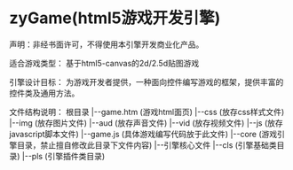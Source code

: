 ﻿zyGame(html5游戏开发引擎)
============================

声明：非经书面许可，不得使用本引擎开发商业化产品。

适合游戏类型：
	基于html5-canvas的2d/2.5d贴图游戏
	
引擎设计目标：
	为游戏开发者提供，一种面向控件编写游戏的框架，提供丰富的控件类及通用方法。

文件结构说明：
根目录
  |--game.htm  (游戏html面页)
  |--css  (放存css样式文件)
  |--img  (放存图片文件)
  |--aud  (放存声音文件)
  |--vid  (放存视频文件)
  |--js  (放存javascript脚本文件)
    |--game.js (具体游戏编写代码放于此文件)
	|--core (游戏引擎目录，禁止擅自修改此目录下文件内容)
	  |--引擎核心文件
	  |--cls (引擎基础类目录)
	  |--pls (引擎插件类目录)
	
	